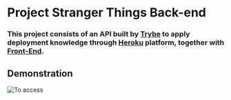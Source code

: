 # Project Stranger Things Back-end

### This project consists of an API built by [Trybe](https://betrybe.com/) to apply deployment knowledge through [Heroku](https://heroku.com/) platform, together with [Front-End](https://github.com/PirminP/stranger-things-frontend).

## Demonstration

![To access](https://github.com/PirminP/stranger-things-backend/blob/main/stranger-things.gif)
